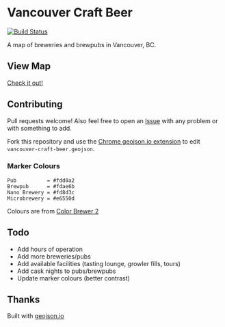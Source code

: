 # Vancouver Craft Beer

[![Build Status](https://secure.travis-ci.org/sprice/vancouver-craft-beer.png)](http://travis-ci.org/sprice/vancouver-craft-beer)

A map of breweries and brewpubs in Vancouver, BC.

## View Map

[Check it out!](https://github.com/sprice/vancouver-craft-beer/blob/master/vancouver-craft-beer.geojson)

## Contributing

Pull requests welcome! Also feel free to open an [Issue](https://github.com/sprice/vancouver-craft-beer/issues) with any problem or with something to add.

Fork this repository and use the [Chrome geojson.io extension](https://chrome.google.com/webstore/detail/geojsonio/oibjgofbhldcajfamjganpeacipebckp) to edit `vancouver-craft-beer.geojson`.

### Marker Colours

```
Pub          = #fdd0a2
Brewpub      = #fdae6b
Nano Brewery = #fd8d3c
Microbrewery = #e6550d
```

Colours are from [Color Brewer 2](http://colorbrewer2.org/)

## Todo

- Add hours of operation
- Add more breweries/pubs
- Add available facilities (tasting lounge, growler fills, tours)
- Add cask nights to pubs/brewpubs
- Update marker colours (better contrast)

## Thanks

Built with [geojson.io](http://geojson.io/)
